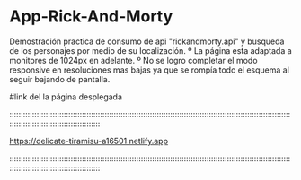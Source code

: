 # App-Rick-And-Morty
Demostración practica de consumo de api "rickandmorty.api" y busqueda de los personajes por medio de su localización.
º La página esta adaptada a monitores de 1024px en adelante.
º No se logro completar el modo responsive en resoluciones mas bajas ya que se rompía todo el esquema al seguir bajando de pantalla. 

#link del la página desplegada

::::::::::::::::::::::::::::::::::::::::::::::::::::::::::::::::::::::::::::::::::::::::::::::::::::::::::::::::::::::::::::::::::::::::::::::::::::::::::::::::::::

https://delicate-tiramisu-a16501.netlify.app

::::::::::::::::::::::::::::::::::::::::::::::::::::::::::::::::::::::::::::::::::::::::::::::::::::::::::::::::::::::::::::::::::::::::::::::::::::::::::::::::::::
